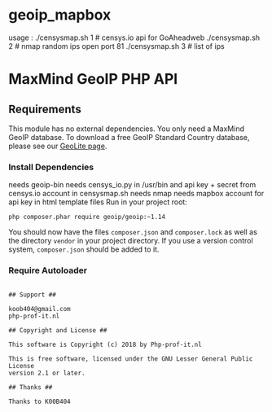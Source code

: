 # geoip_mapbox


usage : ./censysmap.sh 1                       # censys.io api for GoAheadweb
        ./censysmap.sh 2                       # nmap random ips open port 81
        ./censysmap.sh 3 <path to iplist file> # list of ips
# MaxMind GeoIP PHP API #

## Requirements ##

This module has no external dependencies. You only need a MaxMind GeoIP
database. To download a free GeoIP Standard Country database, please see
our [GeoLite page](http://dev.maxmind.com/geoip/geolite).

### Install Dependencies ###
needs geoip-bin
needs censys_io.py in /usr/bin and api key + secret from censys.io account in censysmap.sh
needs nmap
needs mapbox account for api key in html template files
Run in your project root:

```
php composer.phar require geoip/geoip:~1.14
```

You should now have the files `composer.json` and `composer.lock` as well as
the directory `vendor` in your project directory. If you use a version control
system, `composer.json` should be added to it.

### Require Autoloader ###

```

## Support ##

koob404@gmail.com
php-prof-it.nl

## Copyright and License ##

This software is Copyright (c) 2018 by Php-prof-it.nl

This is free software, licensed under the GNU Lesser General Public License
version 2.1 or later.

## Thanks ##

Thanks to K00B404
